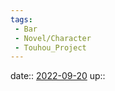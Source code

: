 ```yaml
---
tags:
 - Bar
 - Novel/Character
 - Touhou_Project
---
```


date:: [2022-09-20](Daily_Note/2022-09-20.md)
up::


